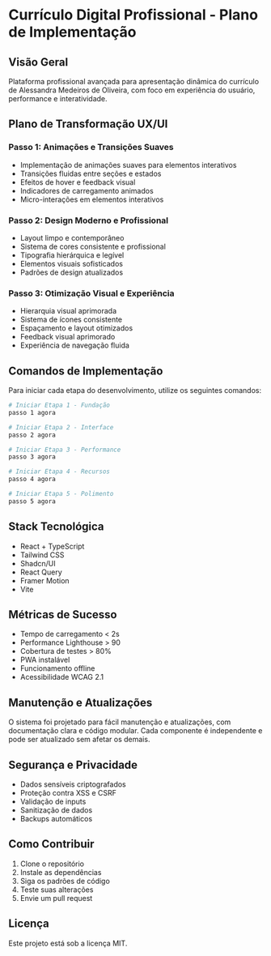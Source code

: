 # Currículo Digital Profissional - Plano de Implementação

## Visão Geral
Plataforma profissional avançada para apresentação dinâmica do currículo de Alessandra Medeiros de Oliveira, com foco em experiência do usuário, performance e interatividade.

## Plano de Transformação UX/UI

### Passo 1: Animações e Transições Suaves
- Implementação de animações suaves para elementos interativos
- Transições fluidas entre seções e estados
- Efeitos de hover e feedback visual
- Indicadores de carregamento animados
- Micro-interações em elementos interativos

### Passo 2: Design Moderno e Profissional
- Layout limpo e contemporâneo
- Sistema de cores consistente e profissional
- Tipografia hierárquica e legível
- Elementos visuais sofisticados
- Padrões de design atualizados

### Passo 3: Otimização Visual e Experiência
- Hierarquia visual aprimorada
- Sistema de ícones consistente
- Espaçamento e layout otimizados
- Feedback visual aprimorado
- Experiência de navegação fluida

## Comandos de Implementação

Para iniciar cada etapa do desenvolvimento, utilize os seguintes comandos:

```bash
# Iniciar Etapa 1 - Fundação
passo 1 agora

# Iniciar Etapa 2 - Interface
passo 2 agora

# Iniciar Etapa 3 - Performance
passo 3 agora

# Iniciar Etapa 4 - Recursos
passo 4 agora

# Iniciar Etapa 5 - Polimento
passo 5 agora
```

## Stack Tecnológica
- React + TypeScript
- Tailwind CSS
- Shadcn/UI
- React Query
- Framer Motion
- Vite

## Métricas de Sucesso
- Tempo de carregamento < 2s
- Performance Lighthouse > 90
- Cobertura de testes > 80%
- PWA instalável
- Funcionamento offline
- Acessibilidade WCAG 2.1

## Manutenção e Atualizações
O sistema foi projetado para fácil manutenção e atualizações, com documentação clara e código modular. Cada componente é independente e pode ser atualizado sem afetar os demais.

## Segurança e Privacidade
- Dados sensíveis criptografados
- Proteção contra XSS e CSRF
- Validação de inputs
- Sanitização de dados
- Backups automáticos

## Como Contribuir
1. Clone o repositório
2. Instale as dependências
3. Siga os padrões de código
4. Teste suas alterações
5. Envie um pull request

## Licença
Este projeto está sob a licença MIT.

